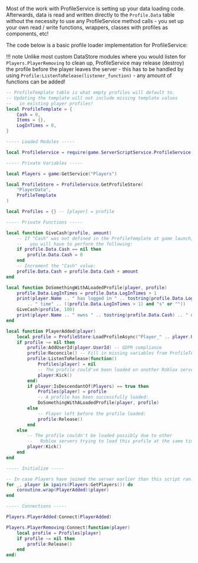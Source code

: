 Most of the work with ProfileService is setting up your data loading code. Afterwards, data is read and written directly to the `Profile.Data` table without the necessity to use any ProfileService method calls - you set up your own read / write functions, wrappers, classes with profiles as components, etc!

The code below is a basic profile loader implementation for ProfileService:

!!! note
	Unlike most custom DataStore modules where you would listen for `Players.PlayerRemoving` to clean up,
	ProfileService may release (destroy) the profile before the player leaves the server - this has to be
	handled by using `Profile:ListenToRelease(listener_function)` - any amount of functions can be added!

``` lua
-- ProfileTemplate table is what empty profiles will default to.
-- Updating the template will not include missing template values
--   in existing player profiles!
local ProfileTemplate = {
	Cash = 0,
	Items = {},
	LogInTimes = 0,
}

----- Loaded Modules -----

local ProfileService = require(game.ServerScriptService.ProfileService)

----- Private Variables -----

local Players = game:GetService("Players")

local ProfileStore = ProfileService.GetProfileStore(
	"PlayerData",
	ProfileTemplate
)

local Profiles = {} -- [player] = profile

----- Private Functions -----

local function GiveCash(profile, amount)
	-- If "Cash" was not defined in the ProfileTemplate at game launch,
	--   you will have to perform the following:
	if profile.Data.Cash == nil then
		profile.Data.Cash = 0
	end
	-- Increment the "Cash" value:
	profile.Data.Cash = profile.Data.Cash + amount
end

local function DoSomethingWithALoadedProfile(player, profile)
	profile.Data.LogInTimes = profile.Data.LogInTimes + 1
	print(player.Name .. " has logged in " .. tostring(profile.Data.LogInTimes)
		.. " time" .. ((profile.Data.LogInTimes > 1) and "s" or ""))
	GiveCash(profile, 100)
	print(player.Name .. " owns " .. tostring(profile.Data.Cash) .. " now!")
end

local function PlayerAdded(player)
	local profile = ProfileStore:LoadProfileAsync("Player_" .. player.UserId)
	if profile ~= nil then
		profile:AddUserId(player.UserId) -- GDPR compliance
		profile:Reconcile() -- Fill in missing variables from ProfileTemplate (optional)
		profile:ListenToRelease(function()
			Profiles[player] = nil
			-- The profile could've been loaded on another Roblox server:
			player:Kick()
		end)
		if player:IsDescendantOf(Players) == true then
			Profiles[player] = profile
			-- A profile has been successfully loaded:
			DoSomethingWithALoadedProfile(player, profile)
		else
			-- Player left before the profile loaded:
			profile:Release()
		end
	else
		-- The profile couldn't be loaded possibly due to other
		--   Roblox servers trying to load this profile at the same time:
		player:Kick() 
	end
end

----- Initialize -----

-- In case Players have joined the server earlier than this script ran:
for _, player in ipairs(Players:GetPlayers()) do
	coroutine.wrap(PlayerAdded)(player)
end

----- Connections -----

Players.PlayerAdded:Connect(PlayerAdded)

Players.PlayerRemoving:Connect(function(player)
	local profile = Profiles[player]
	if profile ~= nil then
		profile:Release()
	end
end)
```